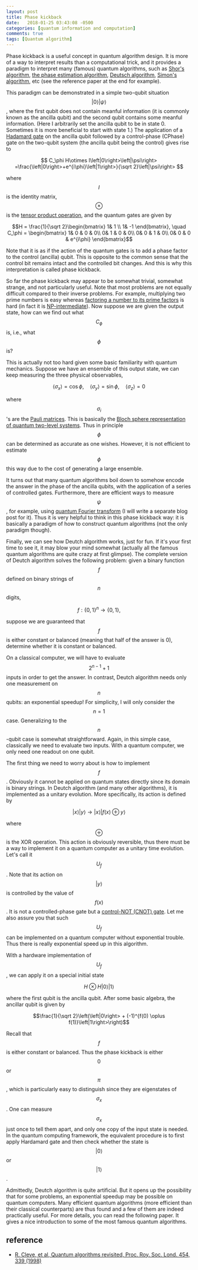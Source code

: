 ```yaml
---
layout: post
title: Phase kickback
date:   2018-01-25 03:43:08 -0500
categories: [quantum information and computation]
comments: true
tags: [Quantum algorithm]
---
```


Phase kickback is a useful concept in quantum algorithm design.
It is more of a way to interpret results than a computational trick,
and it provides a paradigm to interpret many (famous) quantum algorithms,
such as [Shor's algorithm](https://en.wikipedia.org/wiki/Shor%27s_algorithm), [the phase estimation algorithm](https://en.wikipedia.org/wiki/Quantum_phase_estimation_algorithm), [Deutsch algorithm](https://en.wikipedia.org/wiki/Deutsch%E2%80%93Jozsa_algorithm), [Simon's algorithm](https://en.wikipedia.org/wiki/Simon%27s_problem), etc (see the reference paper at the end for example).

This paradigm can be demonstrated in a simple two-qubit situation $$\left|0\right>\left|\psi\right>$$,
where the first qubit does not contain meanful information (it is commonly known as the ancilla qubit)
and the second qubit contains some meanful information.
(Here I arbitrarily set the ancilla qubit to be in state 0.
Sometimes it is more beneficial to start with state 1.)
The application of a [Hadamard gate](https://en.wikipedia.org/wiki/Hadamard_transform) on the ancilla qubit followed by a 
control-phase (CPhase) gate on the two-qubit system (the ancilla qubit being the control) gives rise to

$$
C_\phi H\otimes I\left|0\right>\left|\psi\right>
=\frac{\left|0\right>+e^{i\phi}\left|1\right>}{\sqrt 2}\left|\psi\right> $$

where $$I$$ is the identity matrix, $$\otimes$$ is the [tensor product operation](https://en.wikipedia.org/wiki/Tensor_product),
and the quantum gates are given by

$$H = \frac{1}{\sqrt 2}\begin{bmatrix}
1& 1 \\
1& -1
\end{bmatrix}, \quad
C_\phi = \begin{bmatrix}
1& 0 & 0 & 0\\
0& 1 & 0 & 0\\
0& 0 & 1 & 0\\
0& 0 & 0 & e^{i\phi}
\end{bmatrix}$$

Note that it is as if the action of the quantum gates is to add a phase factor to the control (ancilla) qubit.
This is opposite to the common sense that the control bit remains intact and the controlled bit changes.
And this is why this interpretation is called phase kickback.

So far the phase kickback may appear to be somewhat trivial, somewhat strange, and not particularly useful.
Note that most problems are not equally difficult compared to their inverse problems.
For example, multiplying two prime numbers is easy whereas
[factoring a number to its prime factors](https://en.wikipedia.org/wiki/Prime_factor) is hard (in fact it is 
[NP-intermediate](https://en.wikipedia.org/wiki/NP-intermediate)).
Now suppose we are given the output state, how can we find out what $$C_\phi$$ is, i.e.,
what $$\phi$$ is?

This is actually not too hard given some basic familiarity with quantum mechanics.
Suppose we have an ensemble of this output state, we can keep measuring the three physical observables,

$$
\left<\sigma_x\right> = \cos\phi, \quad
\left<\sigma_y\right> = \sin\phi, \quad
\left<\sigma_z\right> = 0
$$

where $$\sigma_i$$'s are the [Pauli matrices](https://en.wikipedia.org/wiki/Pauli_matrices).
This is basically the [Bloch sphere representation of quantum two-level systems](https://en.wikipedia.org/wiki/Bloch_sphere).
Thus in principle $$\phi$$ can be determined as accurate as one wishes.
However, it is not efficient to estimate $$\phi$$ this way due to the cost of generating a large ensemble.

It turns out that many quantum algorithms boil down to somehow encode the answer in the phase of the ancilla qubits,
with the application of a series of controlled gates.
Furthermore, there are efficient ways to measure $$\psi$$, for example, using [quantum Fourier transform](https://en.wikipedia.org/wiki/Quantum_Fourier_transform) (I will write a separate blog post for it).
Thus it is very helpful to think in this phase kickback way:
it is basically a paradigm of how to construct quantum algorithms (not the only paradigm though).

Finally, we can see how Deutch algorithm works, just for fun.
If it's your first time to see it, it may blow your mind somewhat (actually all the famous quantum algorithms are quite crazy at first glimpse).
The complete version of Deutch algorithm solves the following problem: given a binary function $$f$$ defined on binary strings of $$n$$ digits,

$$
f:\{0, 1\}^n \rightarrow \{0, 1\},
$$

suppose we are guaranteed that $$f$$ is either constant or balanced (meaning that half of the answer is 0),
determine whether it is constant or balanced.

On a classical computer, we will have to evaluate $$2^{n-1}+1$$ inputs in order to get the answer.
In contrast, Deutch algorithm needs only one measurement on $$n$$ qubits: an exponential speedup!
For simplicity, I will only consider the $$n=1$$ case.
Generalizing to the $$n$$-qubit case is somewhat straightforward.
Again, in this simple case, classically we need to evaluate two inputs.
With a quantum computer, we only need one readout on one qubit.

The first thing we need to worry about is how to implement $$f$$.
Obviously it cannot be applied on quantum states directly since its domain is binary strings.
In Deutch algorithm (and many other algorithms), it is implemented as a unitary evolution.
More specifically, its action is defined by

$$ \left|x\right>\left|y\right> \longrightarrow \left|x\right> \left|f(x)\oplus y\right>$$

where $$\oplus$$ is the XOR operation.
This action is obviously reversible, thus there must be a way to implement it on a quantum computer as a unitary time evolution.
Let's call it $$U_f$$.
Note that its action on $$\left|y\right>$$ is controlled by the value of $$f(x)$$.
It is not a controlled-phase gate but a [control-NOT (CNOT) gate](https://en.wikipedia.org/wiki/Controlled_NOT_gate).
Let me also assure you that such $$U_f$$ can be implemented on a quantum computer without exponential trouble.
Thus there is really exponential speed up in this algorithm.

With a hardware implementation of $$U_f$$, we can apply it on a special initial state

$$H\otimes H\left|0\right>\left|1\right>$$

where the first qubit is the ancilla qubit.
After some basic algebra, the ancillar qubit is given by

$$\frac{1}{\sqrt 2}\left(\left|0\right> + (-1)^{f(0) \oplus f(1)}\left|1\right>\right)$$	

Recall that $$f$$ is either constant or balanced.
Thus the phase kickback is either $$0$$ or $$\pi$$,
which is particularly easy to distinguish since they are eigenstates of $$\sigma_x$$.
One can measure $$\sigma_x$$ just once to tell them apart,
and only one copy of the input state is needed.
In the quantum computing framework, the equivalent procedure is to first apply Hardamard gate and then check whether the state is $$\left|0\right>$$ or $$\left|1\right>$$.

Admittedly, Deutch algorithm is quite artificial.
But it opens up the possibility that for some problems, an exponential speedup may be possible on quantum computers.
Many efficient quantum algorithms (more efficient than their classical counterparts) are thus found and a few of them are indeed practically useful.
For more details, you can read the following paper.
It gives a nice introduction to some of the most famous quantum algorithms.

## reference
* [R. Cleve, et al, Quantum algorithms revisited, Proc. Roy. Soc. Lond. 454, 339 (1998)](https://arxiv.org/pdf/quant-ph/9708016.pdf)
